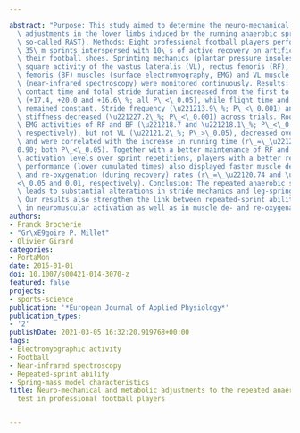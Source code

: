 ---
abstract: "Purpose: This study aimed to determine the neuro-mechanical and metabolic\
  \ adjustments in the lower limbs induced by the running anaerobic sprint test (the\
  \ so-called RAST). Methods: Eight professional football players performed 6\_\xD7\
  \_35\_m sprints interspersed with 10\_s of active recovery on artificial turf with\
  \ their football shoes. Sprinting mechanics (plantar pressure insoles), root mean\
  \ square activity of the vastus lateralis (VL), rectus femoris (RF), and biceps\
  \ femoris (BF) muscles (surface electromyography, EMG) and VL muscle oxygenation\
  \ (near-infrared spectroscopy) were monitored continuously. Results: Sprint time,\
  \ contact time and total stride duration increased from the first to the last repetition\
  \ (+17.4, +20.0 and +16.6\_%; all P\_<\_0.05), while flight time and stride length\
  \ remained constant. Stride frequency (\u221213.9\_%; P\_<\_0.001) and vertical\
  \ stiffness decreased (\u221227.2\_%; P\_<\_0.001) across trials. Root mean square\
  \ EMG activities of RF and BF (\u221218.7 and \u221218.1\_%; P\_<\_0.01 and 0.001,\
  \ respectively), but not VL (\u22121.2\_%; P\_>\_0.05), decreased over sprint repetitions\
  \ and were correlated with the increase in running time (r\_=\_\u22120.82 and \u2212\
  0.90; both P\_<\_0.05). Together with a better maintenance of RF and BF muscles\
  \ activation levels over sprint repetitions, players with a better repeated-sprint\
  \ performance (lower cumulated times) also displayed faster muscle de- (during sprints)\
  \ and re-oxygenation (during recovery) rates (r\_=\_\u22120.74 and \u22120.84; P\_\
  <\_0.05 and 0.01, respectively). Conclusion: The repeated anaerobic sprint test\
  \ leads to substantial alterations in stride mechanics and leg-spring behaviour.\
  \ Our results also strengthen the link between repeated-sprint ability and the change\
  \ in neuromuscular activation as well as in muscle de- and re-oxygenation rates."
authors:
- Franck Brocherie
- "Gr\xE9goire P. Millet"
- Olivier Girard
categories:
- PortaMon
date: 2015-01-01
doi: 10.1007/s00421-014-3070-z
featured: false
projects:
- sports-science
publication: '*European Journal of Applied Physiology*'
publication_types:
- '2'
publishDate: 2021-03-05 16:32:20.919768+00:00
tags:
- Electromyographic activity
- Football
- Near-infrared spectroscopy
- Repeated-sprint ability
- Spring-mass model characteristics
title: Neuro-mechanical and metabolic adjustments to the repeated anaerobic sprint
  test in professional football players

---
